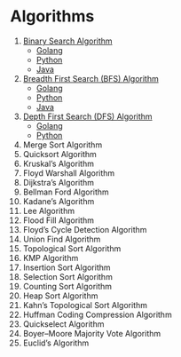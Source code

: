 # Algorithms

1. [Binary Search Algorithm](./binary_search/description.md)
   - [Golang](./binary_search/go)
   - [Python](./binary_search/python)
   - [Java](./binary_search/java)
2. [Breadth First Search (BFS) Algorithm](./breadth_first_search/description.md)
   - [Golang](./breadth_first_search/go)
   - [Python](./breadth_first_search/python)
   - [Java](./breadth_first_search/java)
3. [Depth First Search (DFS) Algorithm](./depth_first_search/description.md)
   - [Golang](./depth_first_search/go)
   - [Python](./depth_first_search/python)
4. Merge Sort Algorithm
5. Quicksort Algorithm
6. Kruskal’s Algorithm
7. Floyd Warshall Algorithm
8. Dijkstra’s Algorithm
9. Bellman Ford Algorithm
10. Kadane’s Algorithm
11. Lee Algorithm
12. Flood Fill Algorithm
13. Floyd’s Cycle Detection Algorithm
14. Union Find Algorithm
15. Topological Sort Algorithm
16. KMP Algorithm
17. Insertion Sort Algorithm
18. Selection Sort Algorithm
19. Counting Sort Algorithm
20. Heap Sort Algorithm
21. Kahn’s Topological Sort Algorithm
22. Huffman Coding Compression Algorithm
23. Quickselect Algorithm
24. Boyer–Moore Majority Vote Algorithm
25. Euclid’s Algorithm
